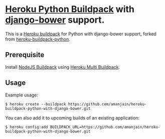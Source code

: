 [Heroku Python Buildpack](https://github.com/heroku/heroku-buildpack-python) with [django-bower](https://django-bower.readthedocs.org/en/latest/installation.html) support.
============================================

This is a [Heroku buildpack](http://devcenter.heroku.com/articles/buildpacks) for Python with django-bower support, forked from [heroku-buildpack-python](https://github.com/heroku/heroku-buildpack-python/).

Prerequisite
-----

Install [NodeJS Buildpack](https://github.com/heroku/heroku-buildpack-nodejs.git) using [Heroku Multi Buildpack](https://github.com/ddollar/heroku-buildpack-multi).


Usage
-----

Example usage:

    $ heroku create --buildpack https://github.com/amanjain/heroku-buildpack-python-with-django-bower.git

You can also add it to upcoming builds of an existing application:

    $ heroku config:add BUILDPACK_URL=https://github.com/amanjain/heroku-buildpack-python-with-django-bower.git
